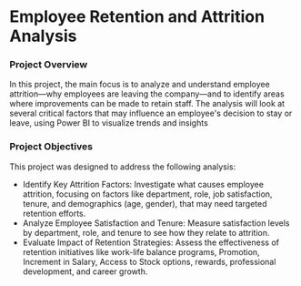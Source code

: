 # Employee Retention and Attrition Analysis

### Project Overview

In this project, the main focus is to analyze and understand employee attrition—why employees are leaving the company—and to identify areas where improvements can be made to retain staff. The analysis will look at several critical factors that may influence an employee's decision to stay or leave, using Power BI to visualize trends and insights

### Project Objectives
This project was designed to address the following analysis:

- Identify Key Attrition Factors: Investigate what causes employee attrition, focusing on factors like department, role, job satisfaction, tenure, and demographics (age, gender), that may need targeted retention efforts.
- Analyze Employee Satisfaction and Tenure: Measure satisfaction levels by department, role, and tenure to see how they relate to attrition.
- Evaluate Impact of Retention Strategies: Assess the effectiveness of retention initiatives like work-life balance programs, Promotion, Increment in Salary, Access to Stock options, rewards, professional development, and career growth.

